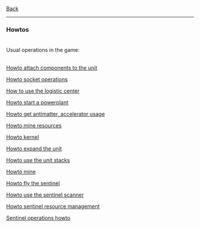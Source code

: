 [Back](https://greengolem.github.io/StructuraHowtos)
<hr>

### Howtos<br><br>

Usual operations in the game:
<br><br>

[Howto attach components to the unit](https://greengolem.github.io/StructuraHowtos/Attach)

[Howto socket operations](https://greengolem.github.io/StructuraHowtos/SocketOperations)

[How to use the logistic center](https://greengolem.github.io/StructuraHowtos/LogisticCenter)

[Howto start a powerplant](https://greengolem.github.io/StructuraHowtos/PowerPlant)

[Howto get antimatter, accelerator usage](https://greengolem.github.io/StructuraHowtos/Accelerator)

[Howto mine resources](https://greengolem.github.io/StructuraHowtos/MineResources)

[Howto kernel](https://greengolem.github.io/StructuraHowtos/Kernel)

[Howto expand the unit](https://greengolem.github.io/StructuraHowtos/ExpandUnit)

[Howto use the unit stacks](https://greengolem.github.io/StructuraHowtos/UnitStacks)

[Howto mine](https://greengolem.github.io/StructuraHowtos/Mine)

[Howto fly the sentinel](https://greengolem.github.io/StructuraHowtos/SentinelNavigation)

[Howto use the sentinel scanner](https://greengolem.github.io/StructuraHowtos/SentinelScanner)

[Howto sentinel resource management](https://greengolem.github.io/StructuraHowtos/SentinelResourceManagement)

[Sentinel operations howto](https://greengolem.github.io/StructuraHowtos/SentinelOperations)

